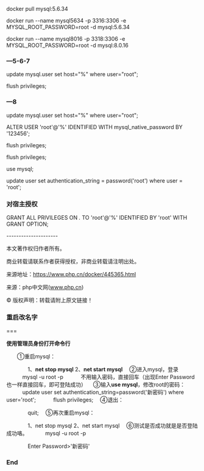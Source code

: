 





docker pull mysql:5.6.34



docker run --name mysql5634 -p 3316:3306 -e MYSQL_ROOT_PASSWORD=root -d mysql:5.6.34



docker run --name mysql8016 -p 3318:3306 -e MYSQL_ROOT_PASSWORD=root -d mysql:8.0.16



###  —5-6-7

update mysql.user set host="%" where user="root";

flush privileges;

### —8

update mysql.user set host="%" where user="root";

ALTER USER 'root'@'%' IDENTIFIED WITH mysql_native_password BY '123456';

flush privileges;



flush privileges;



use mysql;



update user set authentication_string = password('root') where user = 'root';



### 对宿主授权

GRANT ALL PRIVILEGES ON *.* TO 'root'@'%' IDENTIFIED BY 'root' WITH GRANT OPTION;



\---------------------

本文著作权归作者所有。

商业转载请联系作者获得授权，非商业转载请注明出处。

来源地址：https://www.php.cn/docker/445365.html

来源：php中文网(www.php.cn)

© 版权声明：转载请附上原文链接！



### 重启改名字



===

**使用管理员身份打开命令行**

　　①重启mysql：

　　　　1、**net stop mysql**  2、**net start mysql** 
 　②进入mysql，登录
 　　　mysql -u root -p
 　　　不用输入密码，直接回车（出现Enter Password 也一样直接回车，即可登陆成功）
 　③输入**use mysql**，修改root的密码：
 　　　update user set authentication_string=password('新密码') where user='root';
 　　　flush privileges;
 　④退出：

　　　　quit;
 　⑤再次重启mysql：

　　　　1、net stop mysql   2、net start mysql
 　⑥测试是否成功就是是否登陆成功咯。
 　　　mysql -u root -p

　　　　Enter Password>'新密码'





### End

